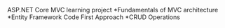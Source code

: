 ASP.NET Core MVC learning project
*Fundamentals of MVC architecture
*Entity Framework Code First Approach
*CRUD Operations
